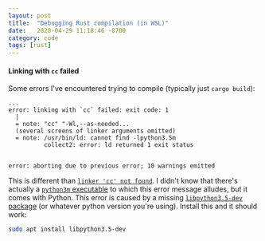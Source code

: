 ```yaml
---
layout: post
title:  "Debugging Rust compilation (in WSL)"
date:   2020-04-29 11:18:46 -0700
category: code
tags: [rust]
---
```


#### Linking with `cc` failed
Some errors I've encountered trying to compile (typically just `cargo build`):

```
...
error: linking with `cc` failed: exit code: 1
  |
  = note: "cc" "-Wl,--as-needed...
  (several screens of linker arguments omitted)
  = note: /usr/bin/ld: cannot find -lpython3.5m
          collect2: error: ld returned 1 exit status


error: aborting due to previous error; 10 warnings emitted
```

This is different than [`linker 'cc' not found`](https://stackoverflow.com/questions/52445961/how-do-i-fix-the-rust-error-linker-cc-not-found-for-debian-on-windows-10). I didn't know that there's actually a [`python3m` executable](https://stackoverflow.com/questions/16675865/difference-between-python3-and-python3m-executables) to which this error message alludes, but it comes with Python. This error is caused by a missing [`libpython3.5-dev` package](https://packages.debian.org/stretch/libpython3.5-dev) (or whatever python version you're using). Install this and it should work:

```bash
sudo apt install libpython3.5-dev
```
